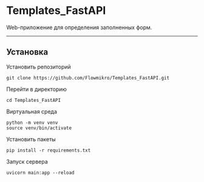 # Templates_FastAPI
Web-приложение для определения заполненных форм.
___
## Установка
Установить репозиторий
```
git clone https://github.com/Flowmikro/Templates_FastAPI.git
```
Перейти в директорию
```
cd Templates_FastAPI
```
Виртуальная среда
```
python -m venv venv
source venv/bin/activate
```
Установить пакеты
```
pip install -r requirements.txt
```
Запуск сервера
```
uvicorn main:app --reload
```
